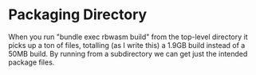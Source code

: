 # Packaging Directory

When you run "bundle exec rbwasm build" from the top-level directory it picks up
a ton of files, totalling (as I write this) a 1.9GB build instead of a 50MB build.
By running from a subdirectory we can get just the intended package files.

